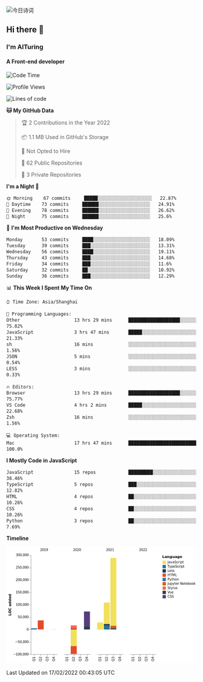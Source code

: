 <img alt="今日诗词" src="https://v2.jinrishici.com/one.svg?font-size=30&spacing=2&color=skyblue" style="max-width:100%; display: block; margin: 0 auto;">

## Hi there 👋
### I'm AITuring
#### A Front-end developer

<!-- <img src="./dhx.gif" width="400px"/> -->

<!--START_SECTION:waka-->
![Code Time](http://img.shields.io/badge/Code%20Time-3%2C193%20hrs%2058%20mins-blue)

![Profile Views](http://img.shields.io/badge/Profile%20Views-1-blue)

![Lines of code](https://img.shields.io/badge/From%20Hello%20World%20I%27ve%20Written-456%20Thousand%20lines%20of%20code-blue)

**🐱 My GitHub Data** 

> 🏆 2 Contributions in the Year 2022
 > 
> 📦 1.1 MB Used in GitHub's Storage 
 > 
> 🚫 Not Opted to Hire
 > 
> 📜 62 Public Repositories 
 > 
> 🔑 3 Private Repositories  
 > 
**I'm a Night 🦉** 

```text
🌞 Morning    67 commits     █████░░░░░░░░░░░░░░░░░░░░   22.87% 
🌆 Daytime    73 commits     ██████░░░░░░░░░░░░░░░░░░░   24.91% 
🌃 Evening    78 commits     ██████░░░░░░░░░░░░░░░░░░░   26.62% 
🌙 Night      75 commits     ██████░░░░░░░░░░░░░░░░░░░   25.6%

```
📅 **I'm Most Productive on Wednesday** 

```text
Monday       53 commits     ████░░░░░░░░░░░░░░░░░░░░░   18.09% 
Tuesday      39 commits     ███░░░░░░░░░░░░░░░░░░░░░░   13.31% 
Wednesday    56 commits     ████░░░░░░░░░░░░░░░░░░░░░   19.11% 
Thursday     43 commits     ███░░░░░░░░░░░░░░░░░░░░░░   14.68% 
Friday       34 commits     ███░░░░░░░░░░░░░░░░░░░░░░   11.6% 
Saturday     32 commits     ██░░░░░░░░░░░░░░░░░░░░░░░   10.92% 
Sunday       36 commits     ███░░░░░░░░░░░░░░░░░░░░░░   12.29%

```


📊 **This Week I Spent My Time On** 

```text
⌚︎ Time Zone: Asia/Shanghai

💬 Programming Languages: 
Other                    13 hrs 29 mins      ███████████████████░░░░░░   75.82% 
JavaScript               3 hrs 47 mins       █████░░░░░░░░░░░░░░░░░░░░   21.33% 
sh                       16 mins             ░░░░░░░░░░░░░░░░░░░░░░░░░   1.56% 
JSON                     5 mins              ░░░░░░░░░░░░░░░░░░░░░░░░░   0.54% 
LESS                     3 mins              ░░░░░░░░░░░░░░░░░░░░░░░░░   0.33%

🔥 Editors: 
Browser                  13 hrs 29 mins      ███████████████████░░░░░░   75.77% 
VS Code                  4 hrs 2 mins        █████░░░░░░░░░░░░░░░░░░░░   22.68% 
Zsh                      16 mins             ░░░░░░░░░░░░░░░░░░░░░░░░░   1.56%

💻 Operating System: 
Mac                      17 hrs 47 mins      █████████████████████████   100.0%

```

**I Mostly Code in JavaScript** 

```text
JavaScript               15 repos            █████████░░░░░░░░░░░░░░░░   38.46% 
TypeScript               5 repos             ███░░░░░░░░░░░░░░░░░░░░░░   12.82% 
HTML                     4 repos             ██░░░░░░░░░░░░░░░░░░░░░░░   10.26% 
CSS                      4 repos             ██░░░░░░░░░░░░░░░░░░░░░░░   10.26% 
Python                   3 repos             ██░░░░░░░░░░░░░░░░░░░░░░░   7.69%

```


**Timeline**

![Chart not found](https://raw.githubusercontent.com/AITuring/AITuring/main/charts/bar_graph.png) 


 Last Updated on 17/02/2022 00:43:05 UTC
<!--END_SECTION:waka-->


